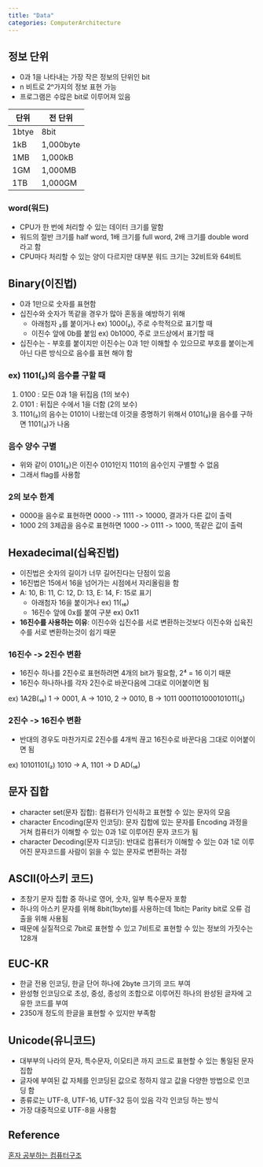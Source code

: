 ```yaml
---
title: "Data"
categories: ComputerArchitecture
---
```

## 정보 단위
- 0과 1을 나타내는 가장 작은 정보의 단위인 bit
- n 비트로 2ⁿ가지의 정보 표현 가능
- 프로그램은 수많은 bit로 이루어져 있음

|단위|전 단위|
|---|---|
|1btye|8bit|
|1kB|1,000byte|
|1MB|1,000kB|
|1GM|1,000MB|
|1TB|1,000GM|

### word(워드)
- CPU가 한 번에 처리할 수 있는 데이터 크기를 말함
- 워드의 절반 크기를 half word, 1배 크기를 full word, 2배 크기를 double word 라고 함
- CPU마다 처리할 수 있는 양이 다르지만 대부분 워드 크기는 32비트와 64비트 

## Binary(이진법)
- 0과 1만으로 숫자를 표현함
- 십진수와 숫자가 똑같을 경우가 많아 혼동을 예방하기 위해
    - 아래첨자 ₂를 붙이거나 ex) 1000(₂), 주로 수학적으로 표기할 때
    - 이진수 앞에 0b를 붙임 ex) 0b1000, 주로 코드상에서 표기할 때
- 십진수는 - 부호를 붙이지만 이진수는 0과 1만 이해할 수 있으므로 부호를 붙이는게 아닌 다른 방식으로 음수를 표현 해야 함

### ex) 1101(₂)의 음수를 구할 때
1. 0100 : 모든 0과 1을 뒤집음 (1의 보수)
2. 0101 : 뒤집은 수에서 1을 더함 (2의 보수)
3. 1101(₂)의 음수는 0101이 나왔는데 이것을 증명하기 위해서 0101(₂)을 음수를 구하면 1101(₂)가 나옴

### 음수 양수 구별
- 위와 같이 0101(₂)은 이진수 0101인지 1101의 음수인지 구별할 수 없음
- 그래서 flag를 사용함

### 2의 보수 한계
- 0000을 음수로 표현하면 0000 -> 1111 -> 10000, 결과가 다른 값이 출력
- 1000 2의 3제곱을 음수로 표현하면 1000 -> 0111 -> 1000, 똑같은 값이 출력

## Hexadecimal(십육진법)
- 이진법은 숫자의 길이가 너무 길어진다는 단점이 있음
- 16진법은 15에서 16을 넘어가는 시점에서 자리올림을 함
- A: 10, B: 11, C: 12, D: 13, E: 14, F: 15로 표기
    - 아래첨자 16을 붙이거나 ex) 11(₁₆)
    - 16진수 앞에 0x를 붙여 구분 ex) 0x11
- **16진수를 사용하는 이유**: 이진수와 십진수를 서로 변환하는것보다 이진수와 십육진수를 서로 변환하는것이 쉽기 때문

### 16진수 -> 2진수 변환
- 16진수 하나를 2진수로 표현하려면 4개의 bit가 필요함, 2⁴ = 16 이기 때문
- 16진수 하나하나를 각자 2진수로 바꾼다음에 그대로 이어붙이면 됨

ex) 1A2B(₁₆)
1 -> 0001, A -> 1010, 2 -> 0010, B -> 1011
0001101000101011(₂)

### 2진수 -> 16진수 변환
- 반대의 경우도 마찬가지로 2진수를 4개씩 끊고 16진수로 바꾼다음 그대로 이어붙이면 됨

ex) 10101101(₂)
1010 -> A, 1101 -> D
AD(₁₆)

## 문자 집합
- character set(문자 집합): 컴퓨터가 인식하고 표현할 수 있는 문자의 모음
- character Encoding(문자 인코딩): 문자 집합에 있는 문자를 Encoding 과정을 거쳐 컴퓨터가 이해할 수 있는 0과 1로 이루어진 문자 코드가 됨
- character Decoding(문자 디코딩): 반대로 컴퓨터가 이해할 수 있는 0과 1로 이루어진 문자코드를 사람이 읽을 수 있는 문자로 변환하는 과정

## ASCII(아스키 코드)
- 초창기 문자 집합 중 하나로 영어, 숫자, 일부 특수문자 포함
- 하나의 아스키 문자를 위해 8bit(1byte)를 사용하는데 1bit는 Parity bit로 오류 검출을 위해 사용됨
- 때문에 실질적으로 7bit로 표현할 수 있고 7비트로 표현할 수 있는 정보의 가짓수는 128개

## EUC-KR
- 한글 전용 인코딩, 한글 단어 하나에 2byte 크기의 코드 부여
- 완성형 인코딩으로 초성, 중성, 종성의 조합으로 이루어진 하나의 완성된 글자에 고유한 코드를 부여
- 2350개 정도의 한글을 표현할 수 있지만 부족함

## Unicode(유니코드)
- 대부부의 나라의 문자, 특수문자, 이모티콘 까지 코드로 표현할 수 있는 통일된 문자 집합
- 글자에 부여된 값 자체를 인코딩된 값으로 정하지 않고 값을 다양한 방법으로 인코딩 함
- 종류로는 UTF-8, UTF-16, UTF-32 등이 있음 각각 인코딩 하는 방식
- 가장 대중적으로 UTF-8을 사용함

## Reference
[혼자 공부하는 컴퓨터구조]()
